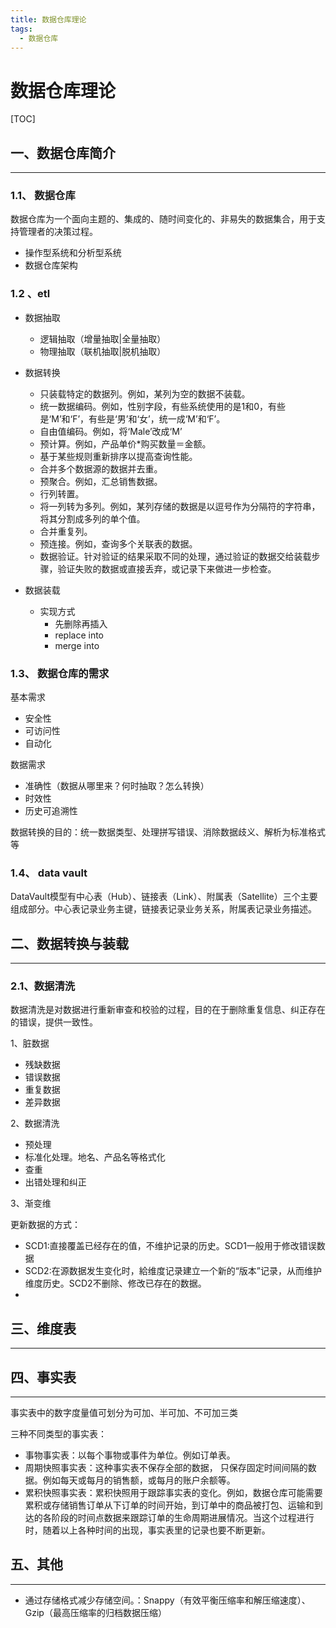 ```yaml
---
title: 数据仓库理论
tags:
  - 数据仓库
---
```


# 数据仓库理论

[TOC]

## 一、数据仓库简介
---
### 1.1、 数据仓库

数据仓库为一个面向主题的、集成的、随时间变化的、非易失的数据集合，用于支持管理者的决策过程。

- 操作型系统和分析型系统
- 数据仓库架构

### 1.2 、etl

- 数据抽取
  - 逻辑抽取（增量抽取\|全量抽取）
  - 物理抽取（联机抽取\|脱机抽取）
- 数据转换
  - 只装载特定的数据列。例如，某列为空的数据不装载。
  - 统一数据编码。例如，性别字段，有些系统使用的是1和0，有些是‘M’和‘F’，有些是‘男’和‘女’，统一成‘M’和‘F’。
  - 自由值编码。例如，将‘Male’改成‘M’
  - 预计算。例如，产品单价*购买数量＝金额。
  - 基于某些规则重新排序以提高查询性能。
  - 合并多个数据源的数据并去重。
  - 预聚合。例如，汇总销售数据。
  - 行列转置。
  - 将一列转为多列。例如，某列存储的数据是以逗号作为分隔符的字符串，将其分割成多列的单个值。
  - 合并重复列。
  - 预连接。例如，查询多个关联表的数据。
  - 数据验证。针对验证的结果采取不同的处理，通过验证的数据交给装载步骤，验证失败的数据或直接丢弃，或记录下来做进一步检查。

- 数据装载
  - 实现方式
    - 先删除再插入
    - replace into
    - merge into

### 1.3、 数据仓库的需求

基本需求

- 安全性
- 可访问性
- 自动化

数据需求

- 准确性（数据从哪里来？何时抽取？怎么转换）
- 时效性
- 历史可追溯性



数据转换的目的：统一数据类型、处理拼写错误、消除数据歧义、解析为标准格式等

### 1.4、 data vault

DataVault模型有中心表（Hub）、链接表（Link）、附属表（Satellite）三个主要组成部分。中心表记录业务主键，链接表记录业务关系，附属表记录业务描述。



## 二、数据转换与装载
---

### 2.1、数据清洗

数据清洗是对数据进行重新审查和校验的过程，目的在于删除重复信息、纠正存在的错误，提供一致性。

1、脏数据

- 残缺数据
- 错误数据
- 重复数据
- 差异数据

2、数据清洗

- 预处理
- 标准化处理。地名、产品名等格式化
- 查重
- 出错处理和纠正

3、渐变维

更新数据的方式：

- SCD1:直接覆盖已经存在的值，不维护记录的历史。SCD1一般用于修改错误数据
- SCD2:在源数据发生变化时，給维度记录建立一个新的“版本”记录，从而维护维度历史。SCD2不删除、修改已存在的数据。
- 



## 三、维度表
---


## 四、事实表
---
事实表中的数字度量值可划分为可加、半可加、不可加三类

三种不同类型的事实表：

- 事物事实表：以每个事物或事件为单位。例如订单表。
- 周期快照事实表：这种事实表不保存全部的数据， 只保存固定时间间隔的数据。例如每天或每月的销售额，或每月的账户余额等。
- 累积快照事实表：累积快照用于跟踪事实表的变化。例如，数据仓库可能需要累积或存储销售订单从下订单的时间开始，到订单中的商品被打包、运输和到达的各阶段的时间点数据来跟踪订单的生命周期进展情况。当这个过程进行时，随着以上各种时间的出现，事实表里的记录也要不断更新。

## 五、其他
---
- 通过存储格式减少存储空间。：Snappy（有效平衡压缩率和解压缩速度）、Gzip（最高压缩率的归档数据压缩）

  

